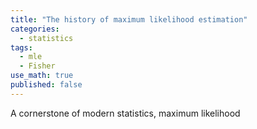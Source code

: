 ```yaml
---
title: "The history of maximum likelihood estimation"
categories:
  - statistics
tags:
  - mle
  - Fisher
use_math: true
published: false
---
```


A cornerstone of modern statistics, maximum likelihood 

